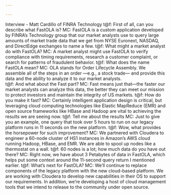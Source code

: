 ```yaml
---

---
```


Interview - Matt Cardillo of FINRA Technology
t@f: First of all, can you describe what FastOLA is?
MC: FastOLA is a custom application developed by FINRA’s Technology group that our market analysts use to query large amounts of market trade data that we get from NYSE Euronext, NASDAQ, and DirectEdge exchanges to name a few. 
t@f: What might a market analyst do with FastOLA?
MC: A market analyst might use FastOLA to verify compliance with timing requirements, research a customer complaint, or search for patterns of fraudulent behavior. 
t@f: What does the name FastOLA mean?
MC: OLA stands for Order Lifecycle Assembly.  We assemble all of the steps in an order —e.g., a stock trade— and provide this data and the ability to analyze it to our market analysts.  
t@f: And what about the Fast part?
MC: Fast means just that—the faster our market analysts can analyze this data, the better they can meet our mission to protect investors and maintain the integrity of US markets.
t@f: How do you make it fast?
MC: Certainly intelligent application design is critical, but leveraging cloud computing technologies like Elastic MapReduce (EMR) and open source frameworks like HBase and Hadoop are vital to achieving the results we are seeing now.
t@f: Tell me about the results
MC: Just to give you an example, one query that took over 5 hours to run on our legacy platform runs in 11 seconds on the new platform. 
t@f: Wow, what provides the horsepower for such improvement?
MC: We partnered with Cloudera to engineer a 60-node cluster of HS1 instances in Amazon’s AWS cloud running Hadoop, HBase, and EMR. We are able to spool up nodes like a thermostat on a wall.
t@f: 60 nodes is a lot; how much data do you have out there?
MC: Right now, we have about 3 Petabytes of data in FastOLA, which helps put some context around the 11-second query return I mentioned earlier.
t@f: What’s next for FastOLA?
MC: We’ll continue to replace components of the legacy platform with the new cloud-based platform.  We are working with Cloudera to develop new capabilities in their OS to support our requirements.  In addition, we’re developing a host of cloud management tools that we intend to release to the community under open source.
